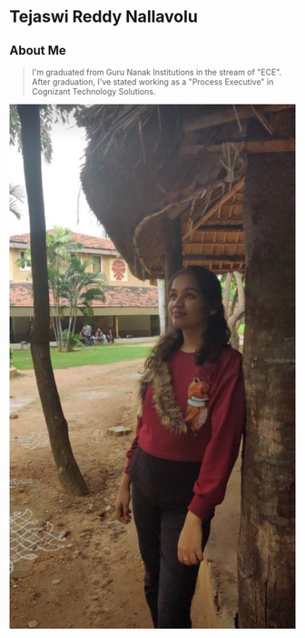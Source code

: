 # Tejaswi Reddy Nallavolu
## About Me
> I'm graduated from Guru Nanak Institutions in the stream of "ECE". After graduation, I've stated working as a "Process Executive" in Cognizant Technology Solutions.


![click here to view my pic](my.png)

